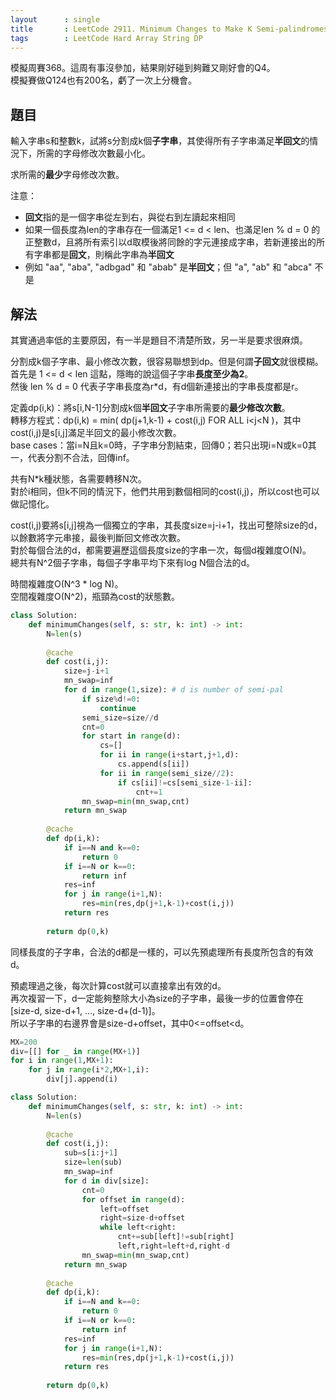 ```yaml
---
layout      : single
title       : LeetCode 2911. Minimum Changes to Make K Semi-palindromes
tags        : LeetCode Hard Array String DP
---
```

模擬周賽368。這周有事沒參加，結果剛好碰到夠難又剛好會的Q4。  
模擬賽做Q124也有200名，虧了一次上分機會。  

## 題目

輸入字串s和整數k，試將s分割成k個**子字串**，其使得所有子字串滿足**半回文**的情況下，所需的字母修改次數最小化。  

求所需的**最少**字母修改次數。  

注意：  

- **回文**指的是一個字串從左到右，與從右到左讀起來相同  
- 如果一個長度為len的字串存在一個滿足1 <= d < len、也滿足len % d = 0 的正整數d，且將所有索引以d取模後將同餘的字元連接成字串，若新連接出的所有字串都是**回文**，則稱此字串為**半回文**  
- 例如 "aa", "aba", "adbgad" 和 "abab" 是**半回文**；但 "a", "ab" 和 "abca" 不是  

## 解法

其實通過率低的主要原因，有一半是題目不清楚所致，另一半是要求很麻煩。  

分割成k個子字串、最小修改次數，很容易聯想到dp。但是何謂**子回文**就很模糊。  
首先是 1 <= d < len 這點，隱晦的說這個子字串**長度至少為2**。  
然後 len % d = 0 代表子字串長度為r\*d，有d個新連接出的字串長度都是r。  

定義dp(i,k)：將s[i,N-1]分割成k個**半回文**子字串所需要的**最少修改次數**。  
轉移方程式：dp(i,k) = min( dp(j+1,k-1) + cost(i,j) FOR ALL i<j<N )，其中cost(i,j)是s[i,j]滿足半回文的最小修改次數。  
base cases：當i=N且k=0時，子字串分割結束，回傳0；若只出現i=N或k=0其一，代表分割不合法，回傳inf。  

共有N\*k種狀態，各需要轉移N次。  
對於i相同，但k不同的情況下，他們共用到數個相同的cost(i,j)，所以cost也可以做記憶化。  

cost(i,j)要將s[i,j]視為一個獨立的字串，其長度size=j-i+1，找出可整除size的d，以餘數將字元串接，最後判斷回文修改次數。  
對於每個合法的d，都需要遍歷這個長度size的字串一次，每個d複雜度O(N)。  
總共有N^2個子字串，每個子字串平均下來有log N個合法的d。  

時間複雜度O(N^3 \* log N)。  
空間複雜度O(N^2)，瓶頸為cost的狀態數。  

```python
class Solution:
    def minimumChanges(self, s: str, k: int) -> int:
        N=len(s)
        
        @cache
        def cost(i,j):
            size=j-i+1
            mn_swap=inf
            for d in range(1,size): # d is number of semi-pal
                if size%d!=0:
                    continue
                semi_size=size//d
                cnt=0
                for start in range(d):
                    cs=[]
                    for ii in range(i+start,j+1,d):
                        cs.append(s[ii])
                    for ii in range(semi_size//2):
                        if cs[ii]!=cs[semi_size-1-ii]:
                            cnt+=1
                mn_swap=min(mn_swap,cnt)
            return mn_swap
        
        @cache
        def dp(i,k):
            if i==N and k==0:
                return 0
            if i==N or k==0:
                return inf
            res=inf
            for j in range(i+1,N):
                res=min(res,dp(j+1,k-1)+cost(i,j))
            return res
        
        return dp(0,k)
```

同樣長度的子字串，合法的d都是一樣的，可以先預處理所有長度所包含的有效d。  

預處理過之後，每次計算cost就可以直接拿出有效的d。  
再次複習一下，d一定能夠整除大小為size的子字串，最後一步的位置會停在[size-d, size-d+1, ..., size-d+(d-1)]。  
所以子字串的右邊界會是size-d+offset，其中0<=offset<d。  

```python
MX=200
div=[[] for _ in range(MX+1)]
for i in range(1,MX+1):
    for j in range(i*2,MX+1,i):
        div[j].append(i)

class Solution:
    def minimumChanges(self, s: str, k: int) -> int:
        N=len(s)
        
        @cache
        def cost(i,j):
            sub=s[i:j+1]
            size=len(sub)
            mn_swap=inf
            for d in div[size]:
                cnt=0
                for offset in range(d):
                    left=offset
                    right=size-d+offset
                    while left<right:
                        cnt+=sub[left]!=sub[right]
                        left,right=left+d,right-d
                mn_swap=min(mn_swap,cnt)
            return mn_swap
        
        @cache
        def dp(i,k):
            if i==N and k==0:
                return 0
            if i==N or k==0:
                return inf
            res=inf
            for j in range(i+1,N):
                res=min(res,dp(j+1,k-1)+cost(i,j))
            return res
        
        return dp(0,k)
```
